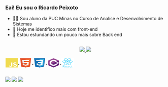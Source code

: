 ### Eai! Eu sou o Ricardo Peixoto

- 🧑‍🎓 Sou aluno da PUC Minas no Curso de Analíse e Desenvolvimento de Sistemas
- 🔭 Hoje me identifico mais com front-end
- 🌱 Estou estundando um pouco mais sobre Back end


##

<div align="center">
  <a href="https://github.com/RcardoPs">
  <img height="175px" src="https://github-readme-stats.vercel.app/api?username=RcardoPs&show_icons=true&theme=midnight-purple&include_all_commits=true&count_private=true"/>
  <img height="175px" src="https://github-readme-stats.vercel.app/api/top-langs/?username=RcardoPs&layout=compact&langs_count=7&theme=midnight-purple"/>
</div>

<div style="display: inline_block"><br>
  <img align="center" alt="Ricardo-Js" height="30" width="40" src="https://raw.githubusercontent.com/devicons/devicon/master/icons/javascript/javascript-plain.svg">
  <img align="center" alt="Ricardo-HTML" height="30" width="40" src="https://raw.githubusercontent.com/devicons/devicon/master/icons/html5/html5-original.svg">
  <img align="center" alt="Ricardo-CSS" height="30" width="40" src="https://raw.githubusercontent.com/devicons/devicon/master/icons/css3/css3-original.svg">
  <img align="center" alt="Ricardo-CSS" height="30" width="40" src="https://github.com/devicons/devicon/blob/master/icons/csharp/csharp-original.svg">
  <img align="center" alt="Ricardo-react" height="30" width="40" 
src="https://github.com/devicons/devicon/blob/master/icons/react/react-original-wordmark.svg">
  
</div>

##

<div>
  <a href="https://www.instagram.com/_rcardo/" target="_blank"><img src="https://img.shields.io/badge/-Instagram-%23E4405F?style=for-the-badge&logo=instagram&logoColor=white" target="_blank"></a>
  <a href = "mailto:ricardooficial97@gmail.com"><img src="https://img.shields.io/badge/Gmail-D14836?style=for-the-badge&logo=gmail&logoColor=white" target="_blank"></a>
  <a href="https://www.linkedin.com/in/ricardo-peixoto-dev" target="_blank"><img src="https://img.shields.io/badge/-LinkedIn-%230077B5?style=for-the-badge&logo=linkedin&logoColor=white" target="_blank"></a> 
</div>


 
